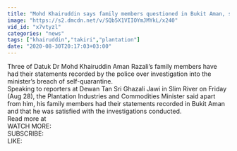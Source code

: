 ```yaml
---
title: "Mohd Khairuddin says family members questioned in Bukit Aman, satisfied with police investigations"
image: "https://s2.dmcdn.net/v/SQb5X1VIIOYmJMYkL/x240"
vid_id: "x7vtyzl"
categories: "news"
tags: ["khairuddin","takiri","plantation"]
date: "2020-08-30T20:17:03+03:00"
---
```

Three of Datuk Dr Mohd Khairuddin Aman Razali’s family members have had their statements recorded by the police over investigation into the minister’s breach of self-quarantine.  <br>Speaking to reporters at Dewan Tan Sri Ghazali Jawi in Slim River on Friday (Aug 28), the Plantation Industries and Commodities Minister said apart from him, his family members had their statements recorded in Bukit Aman and that he was satisfied with the investigations conducted.  <br>Read more at   <br>WATCH MORE:   <br>SUBSCRIBE:   <br>LIKE:   <br>
